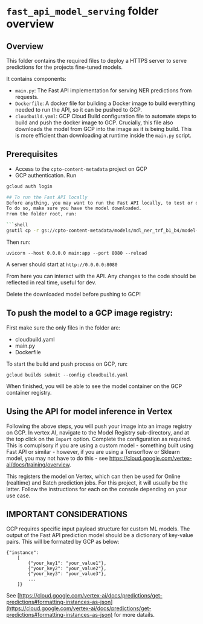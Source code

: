 # `fast_api_model_serving` folder overview

## Overview

This folder contains the required files to deploy a HTTPS server to serve predictions for the projects fine-tuned
models.

It contains components:
- `main.py`: The Fast API implementation for serving NER predictions from requests.
- `Dockerfile`: A docker file for building a Docker image to build everything needed to run the API, so it
  can be pushed to GCP.
- `cloudbuild.yaml`: GCP Cloud Build configuration file to automate steps to build and push the docker image to
  GCP. Crucially, this file also downloads the model from GCP into the image as it is being build. This is more
  efficient than downloading at runtime inside the `main.py` script.

## Prerequisites
- Access to the `cpto-content-metadata` project on GCP
- GCP authentication. Run

```bash
gcloud auth login

## To run the Fast API locally
Before anything, you may want to run the Fast API locally, to test or during development.
To do so, make sure you have the model downloaded.
From the folder root, run:

```shell
gsutil cp -r gs://cpto-content-metadata/models/mdl_ner_trf_b1_b4/model-best .
```

Then run:

```shell
uvicorn --host 0.0.0.0 main:app --port 8080 --reload
```

A server should start at `http://0.0.0.0:8080`

From here you can interact with the API. Any changes to the code should be reflected in real time, useful for dev.

Delete the downloaded model before pushing to GCP!

## To push the model to a GCP image registry:

First make sure the only files in the folder are:
- cloudbuild.yaml
- main.py
- Dockerfile

To start the build and push process on GCP, run:
```shell
gcloud builds submit --config cloudbuild.yaml
```

When finished, you will be able to see the model container on the GCP container registry.

## Using the API for model inference in Vertex

Following the above steps, you will push your image into an image registry on GCP.
In vertex AI, navigate to the Model Registry sub-directory, and at the top click on the `Import` option.
Complete the configuration as required. This is comuplsory if you are using a custom model - something built using Fast API or similar - however, if you are using a Tensorflow or Sklearn model, you may not have to do this - see https://cloud.google.com/vertex-ai/docs/training/overview.

This registers the model on Vertex, which can then be used for Online (realtime) and Batch prediction jobs.
For this project, it will usually be the latter.
Follow the instructions for each on the console depending on your use case.

## IMPORTANT CONSIDERATIONS

GCP requires specific input payload structure for custom ML models.
The output of the Fast API prediction model should be a dictionary of key-value pairs.
This will be formated by GCP as below:
```
{"instance":
    [
        {"your_key1": "your_value1"},
        {"your_key2": "your_value2"},
        {"your_key3": "your_value3"},
        ...
    ]}
```
See [https://cloud.google.com/vertex-ai/docs/predictions/get-predictions#formatting-instances-as-json](https://cloud.google.com/vertex-ai/docs/predictions/get-predictions#formatting-instances-as-json) for more datails.
